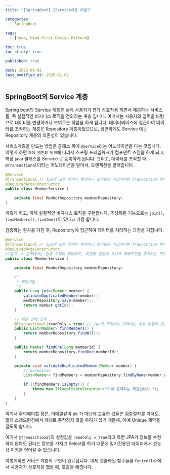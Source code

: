 ```yaml
---
title: "[SpringBoot] Service계층 이란?"

categories:
  - SpringBoot
  
tags:
  - [Java, Head-First Design Pattern]

toc: true
toc_sticky: true

published: true

date: 2025-01-02
last_modified_at: 2025-01-02
---
```


## SpringBoot의 Service 계층

Spring boot의 Service 계층은 실제 사용자가 웹과 상호작용 하면서 제공하는 서비스들, 즉 실질적인 비지니스 로직을 정의하는 계층 입니다. 여기서는 사용자의 입력을 바탕으로 데이터를 변경하거나 보여주는 작업을 하게 됩니다. 데이터베이스에 접근하여 데이터를 조작하는 계층은 Repository 계층이었으므로, 당연하게도 Service 에는 Repository 계층의 의존성이 있습니다.

서비스계층을 만드는 방법은 클래스 위에 `@Service`라는 어노테이션을 다는 것입니다. 이렇게 하면 `제어 역전의 원칙`에 따라서 스프링 프레임워크가 컴포넌트 스캔을 하게 되고, 해당 java 클래스를 Service 로 등록하게 됩니다. 그리고, 데이터를 조작할 때, `@Transactional`이라는 어노테이션을 달아서, 트랜젝션을 열어줍니다.

```java
@Service
@Transactional // Jpa의 모든 데이터 변경이나 로직들은 가급적이면 Transaction 안에서 수행되어야 함. 그리고 패키지는 spring꺼 쓰자
@RequiredArgsConstructor
public class MemberService {

    private final MemberRepository memberRepository;
}
```

이렇게 하고, 이제 실질적인 비지니스 로직을 구현합니다. 추상화된 기능으로는 `join()`, `findMembers()`, `findOne()`이 있다고 가정 합니다.

검증하는 절차를 거친 후, Repository에 접근하여 데이터를 처리하는 과정을 거칩니다.

```java
@Service
@Transactional // Jpa의 모든 데이터 변경이나 로직들은 가급적이면 Transaction 안에서 수행되어야 함. 그리고 패키지는 spring꺼 쓰자
@RequiredArgsConstructor
//참고 -> 실무에서는 검증 로직이 있더라도, 회원명 칼럼에 유니크 제약조건을 추가하는 것이 안전하다.
public class MemberService {

    private final MemberRepository memberRepository;

    /*
     * 회원가입
     */
    public Long join(Member member) {
        validateDuplicatedMember(member);
        memberRepository.save(member);
        return member.getId();
    }

    // 회원 전체 조회
    @Transactional(readOnly = true) // jpa가 조회하는 곳에서는 성능 이점이 있음
    public List<Member> findMembers() {
        return memberRepository.findAll();
    }

    public Member findOne(Long memberId) {
        return memberRepository.findOne(memberId);
    }

    private void validateDuplicatedMember(Member member) {
        // Exception
        List<Member> findMembers = memberRepository.findByName(member.getName());

        if (!findMembers.isEmpty()) {
            throw new IllegalStateException("이미 존재하는 회원입니다.");
        }
    }
}
```

여기서 주의해야할 점은, 이메일같이 pk 가 아닌데 고유한 값들은 검증절차를 거쳐도, 멀티 스레드환경에서 제대로 동작하지 않을 우려가 있기 때문에, 아예 Unique 제약을 걸도록 합니다.

여기서 `@Transactional`의 설정값을 `readonly = true`라고 하면 JPA가 정보를 수정하지 않아도 된다는 정보를 가지고 Select를 하기 때문에 일기전용인 데이터에서 성능상 이점을 얻어갈 수 있습니다.

이렇게하면 서비스 계층의 구현이 완료됩니다. 이제 캡슐화된 함수들을 `Controller`에서 사용자가 상호작용 했을 때, 호출을 해줍니다.